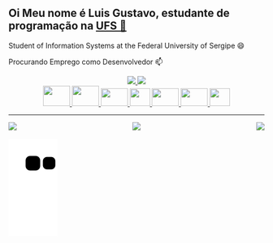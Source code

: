 


<!---
**Gustavo-Correia/Gustavo-Correia** is a ✨ _special_ ✨ repository because its `README.md` (this file) appears on your GitHub profile.

Here are some ideas to get you started:

- 🔭 I’m currently working on ...
- 🌱 I’m currently learning ...
- 👯 I’m looking to collaborate on ...
- 🤔 I’m looking for help with ...
-  Ask me about ...
- 📫 How to reach me: ...
- 😄 Pronouns: ...
- ⚡ Fun fact: ...
-->

<h2> 
  Oi Meu nome é Luis Gustavo, estudante de programação na <a href="https://www.ufs.br/">UFS 💬</a> 
</h2>
  
<p> Student of Information Systems at the Federal University of Sergipe 😄</p>

<p> Procurando Emprego como Desenvolvedor 📫</p>

<div align="center">
  <a href="https://github.com/Gustavo-Correia">
  <img height="180em" src="https://github-readme-stats.vercel.app/api?username=Gustavo-Correia&show_icons=true&theme=radical"/>
  <img height="170em"  src="https://github-readme-stats.vercel.app/api/top-langs/?username=Gustavo-Correia&layout=compact&langs_count=7&theme=radical"/>
</div>
  
  
 
  
  
  
  <div align="center">
<img width="53px" height="40px" src="https://cdn.jsdelivr.net/gh/devicons/devicon/icons/html5/html5-original-wordmark.svg">
<img width="53px" height="40px" src="https://cdn.jsdelivr.net/gh/devicons/devicon/icons/css3/css3-original-wordmark.svg">
<img width="53px" height="35px" src="https://cdn.jsdelivr.net/gh/devicons/devicon/icons/java/java-original-wordmark.svg" />
<img width="40px" height="35px" src="https://cdn.jsdelivr.net/gh/devicons/devicon/icons/javascript/javascript-original.svg">

<img width="53px" height="35px" src="https://cdn.jsdelivr.net/gh/devicons/devicon/icons/python/python-original.svg">
<img width="53px" height="35px" src="https://cdn.jsdelivr.net/gh/devicons/devicon/icons/cplusplus/cplusplus-original.svg">
 <img width="40px" height="35px" src="https://cdn.jsdelivr.net/gh/devicons/devicon/icons/git/git-plain.svg">
  </div>
  
  <hr>
  
<div>
 
  
  
  <a  href="https://www.instagram.com/gustavo_correia2901/"> <img src="https://img.shields.io/badge/Instagram-E4405F?style=for-the-badge&logo=instagram&logoColor=white"  target="_blank" align="right">
   
   
    
 <a href="mailto:contatogucorreia2901@gmail.com/"> <img src="https://img.shields.io/badge/Gmail-D14836?style=for-the-badge&logo=gmail&logoColor=black" target="_blank" align="left">
    <div align="center">
   <a href="https://www.linkedin.com/in/gustavo-correia-2901/"> <img src="https://img.shields.io/badge/LinkedIn-0077B5?style=for-the-badge&logo=linkedin&logoColor=white" target="_blank" >
     </div>
</div>
  
  
 ![Snake animation](https://github.com/rafaballerini/rafaballerini/blob/output/github-contribution-grid-snake.svg)
  
